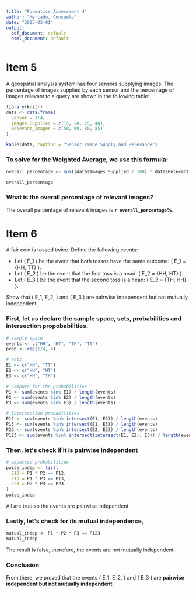 ```yaml
---
title: "Formative Assessment 4"
author: "Mercado, Consuelo"
date: "2025-03-01"
output:
  pdf_document: default
  html_document: default
---
```


# Item 5

A geospatial analysis system has four sensors supplying images. The percentage of images supplied by each sensor and the percentage of images relevant to a query are shown in the following table:

```r
library(knitr)
data <- data.frame(
  Sensor = 1:4,
  Images_Supplied = c(15, 20, 25, 40),
  Relevant_Images = c(50, 60, 80, 85)
)

kable(data, caption = "Sensor Image Supply and Relevance")
```


### To solve for the Weighted Average, we use this formula:

```r
overall_percentage <- sum((data$Images_Supplied / 100) * data$Relevant_Images)

overall_percentage
```

### What is the overall percentage of relevant images?

The overall percentage of relevant images is **`r overall_percentage`%**.


# Item 6

A fair coin is tossed twice. Define the following events:
- Let \( E_1 \) be the event that both tosses have the same outcome: \( E_1 = \{HH, TT\} \).
- Let \( E_2 \) be the event that the first toss is a head: \( E_2 = \{HH, HT\} \).
- Let \( E_3 \) be the event that the second toss is a head: \( E_3 = \{TH, HH\} \}.

Show that \( E_1, E_2, \) and \( E_3 \) are pairwise independent but not mutually independent.

### First, let us declare the sample space, sets, probabilities and intersection propobabilities. 

```r
# sample space
events <- c("HH", "HT", "TH", "TT")
prob <- rep(1/4, 4)

# sets
E1 <- c("HH", "TT")
E2 <- c("HH", "HT")
E3 <- c("HH", "TH")

# Compute for the probabilities
P1 <- sum(events %in% E1) / length(events)
P2 <- sum(events %in% E2) / length(events)
P3 <- sum(events %in% E3) / length(events)

# Intersection probabilities
P12 <- sum(events %in% intersect(E1, E2)) / length(events)
P13 <- sum(events %in% intersect(E1, E3)) / length(events)
P23 <- sum(events %in% intersect(E2, E3)) / length(events)
P123 <- sum(events %in% intersect(intersect(E1, E2), E3)) / length(events)
```

### Then, let's check if it is pairwise independent

```r
# expected probabilities
pwise_indep <- list(
  E12 = P1 * P2 == P12,
  E13 = P1 * P3 == P13,
  E23 = P2 * P3 == P23
)
pwise_indep
```

All are true so the events are pairwise independent. 

### Lastly, let's check for its mutual independence,

```r
mutual_indep <- P1 * P2 * P3 == P123
mutual_indep
```

The result is false, therefore, the events are not mutually independent.

### Conclusion

From there, we proved that the events \( E_1, E_2, \) and \( E_3 \) are **pairwise independent but not mutually independent**.



